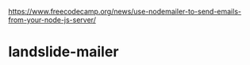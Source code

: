 https://www.freecodecamp.org/news/use-nodemailer-to-send-emails-from-your-node-js-server/
# landslide-mailer
